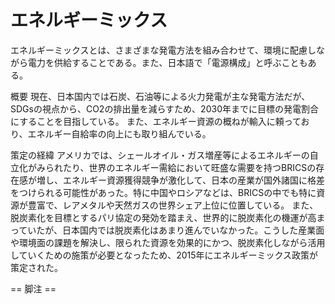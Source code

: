 # エネルギーミックス

エネルギーミックスとは、さまざまな発電方法を組み合わせて、環境に配慮しながら電力を供給することである。また、日本語で「電源構成」と呼ぶこともある。

概要
現在、日本国内では石炭、石油等による火力発電が主な発電方法だが、SDGsの視点から、CO2の排出量を減らすため、2030年までに目標の発電割合にすることを目指している。
また、エネルギー資源の概ねが輸入に頼っており、エネルギー自給率の向上にも取り組んでいる。

策定の経緯
アメリカでは、シェールオイル・ガス増産等によるエネルギーの自立化がみられたり、世界のエネルギー需給において旺盛な需要を持つBRICSの存在感が増し、エネルギー資源獲得競争が激化して、日本の産業が国外諸国に格差をつけられる可能性があった。特に中国やロシアなどは、BRICSの中でも特に資源が豊富で、レアメタルや天然ガスの世界シェア上位に位置している。
また、脱炭素化を目標とするパリ協定の発効を踏まえ、世界的に脱炭素化の機運が高まっていたが、日本国内では脱炭素化はあまり進んでいなかった。こうした産業面や環境面の課題を解決し、限られた資源を効果的にかつ、脱炭素化しながら活用していくための施策が必要となったため、2015年にエネルギーミックス政策が策定された。


== 脚注 ==